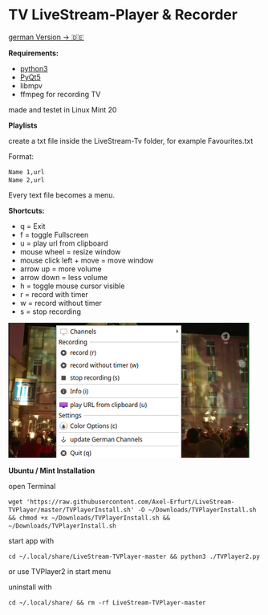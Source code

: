 # TV LiveStream-Player & Recorder

[german Version -> 🇩🇪 ](https://github.com/Axel-Erfurt/LiveStream-TVPlayer-Deutsch)

__Requirements:__

- [python3](https://www.python.org/)
- [PyQt5](https://www.riverbankcomputing.com/software/pyqt/download5)
- libmpv
- ffmpeg for recording TV

made and testet in Linux Mint 20

__Playlists__

create a txt file inside the LiveStream-Tv folder, for example Favourites.txt

Format:

```
Name 1,url
Name 2,url
```

Every text file becomes a menu.

__Shortcuts:__
- q = Exit
- f = toggle Fullscreen
- u = play url from clipboard
- mouse wheel = resize window
- mouse click left + move = move window
- arrow up = more volume
- arrow down = less volume
- h = toggle mouse cursor visible
- r = record with timer
- w = record without timer
- s = stop recording
    
    
![screenshot](https://github.com/Axel-Erfurt/LiveStream-TVPlayer/blob/master/screenshot.png)


__Ubuntu / Mint Installation__

open Terminal

```
wget 'https://raw.githubusercontent.com/Axel-Erfurt/LiveStream-TVPlayer/master/TVPlayerInstall.sh' -O ~/Downloads/TVPlayerInstall.sh && chmod +x ~/Downloads/TVPlayerInstall.sh && ~/Downloads/TVPlayerInstall.sh
```

start app with

```
cd ~/.local/share/LiveStream-TVPlayer-master && python3 ./TVPlayer2.py
```

or use TVPlayer2 in start menu

uninstall with

```
cd ~/.local/share/ && rm -rf LiveStream-TVPlayer-master
```

